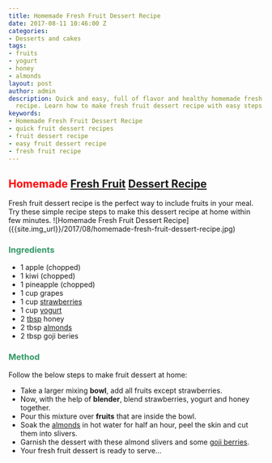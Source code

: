```yaml
---
title: Homemade Fresh Fruit Dessert Recipe
date: 2017-08-11 10:46:00 Z
categories:
- Desserts and cakes
tags:
- fruits
- yogurt
- honey
- almonds
layout: post
author: admin
description: Quick and easy, full of flavor and healthy homemade fresh fruit dessert
  recipe. Learn how to make fresh fruit dessert recipe with easy steps.
keywords:
- Homemade Fresh Fruit Dessert Recipe
- quick fruit dessert recipes
- fruit dessert recipe
- easy fruit dessert recipe
- fresh fruit recipe
---
```


<h2><strong><span style="color: #ff0000;">Homemade <a class="zem_slink" title="Fruit" href="http://en.wikipedia.org/wiki/Fruit" target="_blank" rel="wikipedia noopener">Fresh Fruit</a> <a class="zem_slink" title="Dessert" href="http://en.wikipedia.org/wiki/Dessert" target="_blank" rel="wikipedia noopener">Dessert Recipe</a></span></strong></h2>
Fresh fruit dessert recipe is the perfect way to include fruits in your meal. Try these simple recipe steps to make this dessert recipe at home within few minutes.
![Homemade Fresh Fruit Dessert Recipe]({{site.img_url}}/2017/08/homemade-fresh-fruit-dessert-recipe.jpg)
<h3><span style="color: #339966;"><strong>Ingredients</strong></span></h3>
<ul>
 	<li>1 apple (chopped)</li>
 	<li>1 kiwi (chopped)</li>
 	<li>1 pineapple (chopped)</li>
 	<li>1 cup grapes</li>
 	<li>1 cup <a class="zem_slink" title="Strawberry" href="http://en.wikipedia.org/wiki/Strawberry" target="_blank" rel="wikipedia noopener">strawberries</a></li>
 	<li>1 cup <a class="zem_slink" title="Yogurt" href="http://en.wikipedia.org/wiki/Yogurt" target="_blank" rel="wikipedia noopener">yogurt</a></li>
 	<li>2 <a class="zem_slink" title="Tablespoon" href="http://en.wikipedia.org/wiki/Tablespoon" target="_blank" rel="wikipedia noopener">tbsp</a> honey</li>
 	<li>2 tbsp <a class="zem_slink" title="Almond" href="http://en.wikipedia.org/wiki/Almond" target="_blank" rel="wikipedia noopener">almonds</a></li>
 	<li>2 tbsp goji beries</li>
</ul>
<h3><span style="color: #339966;"><strong>Method</strong></span></h3>
Follow the below steps to make fruit dessert at home:
<script async src="//pagead2.googlesyndication.com/pagead/js/adsbygoogle.js"></script>
<!-- post -->
<ins class="adsbygoogle" style="display: block;" data-ad-client="ca-pub-8391089480493038" data-ad-slot="4079886109" data-ad-format="auto"></ins>
<script>
(adsbygoogle = window.adsbygoogle || []).push({});
</script>
<ul>
 	<li>Take a larger mixing <strong>bowl</strong>, add all fruits except strawberries.</li>
 	<li>Now, with the help of <strong>blender</strong>, blend strawberries, yogurt and honey together.</li>
 	<li>Pour this mixture over <strong>fruits</strong> that are inside the bowl.</li>
 	<li>Soak the <a href="https://cookingteach.com/homemade-easy-rice-kheer-recipe/">almonds</a> in hot water for half an hour, peel the skin and cut them into slivers.</li>
 	<li>Garnish the dessert with these almond slivers and some <a class="zem_slink" title="Goji" href="http://en.wikipedia.org/wiki/Goji" target="_blank" rel="wikipedia noopener">goji berries</a>.</li>
 	<li>Your fresh fruit dessert is ready to serve…</li>
</ul>
&nbsp;

&nbsp;
